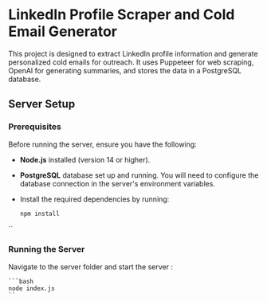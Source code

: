 # LinkedIn Profile Scraper and Cold Email Generator

This project is designed to extract LinkedIn profile information and generate personalized cold emails for outreach. It uses Puppeteer for web scraping, OpenAI for generating summaries, and stores the data in a PostgreSQL database.

## Server Setup

### Prerequisites

Before running the server, ensure you have the following:

- **Node.js** installed (version 14 or higher).
- **PostgreSQL** database set up and running. You will need to configure the database connection in the server's environment variables.
- Install the required dependencies by running:

  ```bash
  npm install
``
### Running the Server
Navigate to the server folder and start the server :

    ```bash
    node index.js
    ``

